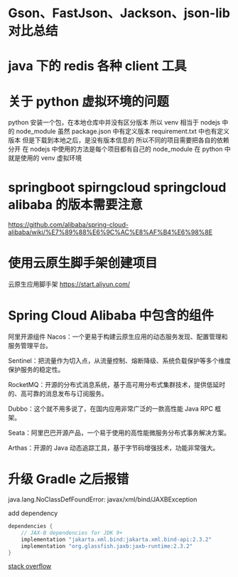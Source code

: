 # Gson、FastJson、Jackson、json-lib 对比总结

# java 下的 redis 各种 client 工具

# 关于 python 虚拟环境的问题

python 安装一个包，在本地仓库中并没有区分版本
所以 venv 相当于 nodejs 中的 node_module
虽然 package.json 中有定义版本
requirement.txt 中也有定义版本
但是下载到本地之后，是没有版本信息的
所以不同的项目需要把各自的依赖分开
在 nodejs 中使用的方法是每个项目都有自己的 node_module
在 python 中就是使用的 venv 虚拟环境

# springboot spirngcloud springcloud alibaba 的版本需要注意

https://github.com/alibaba/spring-cloud-alibaba/wiki/%E7%89%88%E6%9C%AC%E8%AF%B4%E6%98%8E

# 使用云原生脚手架创建项目

云原生应用脚手架
https://start.aliyun.com/

# Spring Cloud Alibaba 中包含的组件

阿里开源组件
Nacos：一个更易于构建云原生应用的动态服务发现、配置管理和服务管理平台。

Sentinel：把流量作为切入点，从流量控制、熔断降级、系统负载保护等多个维度保护服务的稳定性。

RocketMQ：开源的分布式消息系统，基于高可用分布式集群技术，提供低延时的、高可靠的消息发布与订阅服务。

Dubbo：这个就不用多说了，在国内应用非常广泛的一款高性能 Java RPC 框架。

Seata：阿里巴巴开源产品，一个易于使用的高性能微服务分布式事务解决方案。

Arthas：开源的 Java 动态追踪工具，基于字节码增强技术，功能非常强大。

# 升级 Gradle 之后报错

java.lang.NoClassDefFoundError: javax/xml/bind/JAXBException

add dependency

```gradle
dependencies {
    // JAX-B dependencies for JDK 9+
    implementation "jakarta.xml.bind:jakarta.xml.bind-api:2.3.2"
    implementation "org.glassfish.jaxb:jaxb-runtime:2.3.2"
}
```

[stack overflow](https://stackoverflow.com/questions/43574426/how-to-resolve-java-lang-noclassdeffounderror-javax-xml-bind-jaxbexception)

